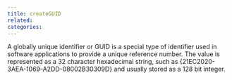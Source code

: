 ```yaml
---
title: createGUID
related:
categories:
---
```


A globally unique identifier or GUID is a special type of identifier used in software applications to provide a unique reference number. The value is represented as a 32 character hexadecimal string, such as {21EC2020-3AEA-1069-A2DD-08002B30309D} and usually stored as a 128 bit integer.